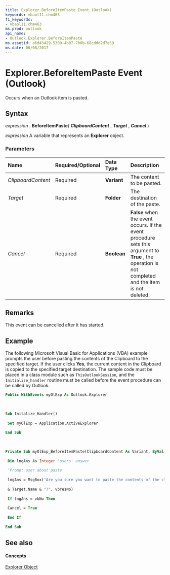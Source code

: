 ```yaml
---
title: Explorer.BeforeItemPaste Event (Outlook)
keywords: vbaol11.chm463
f1_keywords:
- vbaol11.chm463
ms.prod: outlook
api_name:
- Outlook.Explorer.BeforeItemPaste
ms.assetid: a6d43429-5309-4b07-7b0b-68cddd2d7e59
ms.date: 06/08/2017
---
```



# Explorer.BeforeItemPaste Event (Outlook)

Occurs when an Outlook item is pasted.


## Syntax

 _expression_ . **BeforeItemPaste**( **_ClipboardContent_** , **_Target_** , **_Cancel_** )

 _expression_ A variable that represents an **Explorer** object.


### Parameters



|**Name**|**Required/Optional**|**Data Type**|**Description**|
|:-----|:-----|:-----|:-----|
| _ClipboardContent_|Required| **Variant**|The content to be pasted.|
| _Target_|Required| **Folder**|The destination of the paste.|
| _Cancel_|Required| **Boolean**| **False** when the event occurs. If the event procedure sets this argument to **True** , the operation is not completed and the item is not deleted.|

## Remarks

This event can be cancelled after it has started.


## Example

The following Microsoft Visual Basic for Applications (VBA) example prompts the user before pasting the contents of the Clipboard to the specified target. If the user clicks  **Yes**, the current content in the Clipboard is copied to the specified target destination. The sample code must be placed in a class module such as  `ThisOutlookSession`, and the  `Initialize_handler` routine must be called before the event procedure can be called by Outlook.


```vb
Public WithEvents myOlExp As Outlook.Explorer 
 
 
 
Sub Initalize_Handler() 
 
 Set myOlExp = Application.ActiveExplorer 
 
End Sub 
 
 
 
Private Sub myOlExp_BeforeItemPaste(ClipboardContent As Variant, ByVal Target As Folder, Cancel As Boolean) 
 
 Dim lngAns As Integer 'users' answer 
 
 'Prompt user about paste 
 
 lngAns = MsgBox("Are you sure you want to paste the contents of the clipboard into the " _ 
 
 & Target.Name & "?", vbYesNo) 
 
 If lngAns = vbNo Then 
 
 Cancel = True 
 
 End If 
 
End Sub
```


## See also


#### Concepts


[Explorer Object](explorer-object-outlook.md)

